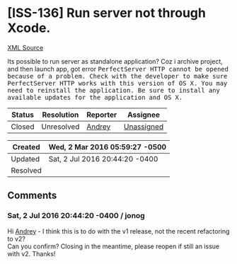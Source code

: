 # [ISS-136] Run server not through Xcode.

[XML Source](./xml/ISS-136.xml)
<p><p>Its possible to run server as standalone application? Coz i archive project, and then launch app, got error <tt>PerfectServer HTTP cannot be opened because of a problem. Check with the developer to make sure PerfectServer HTTP works with this version of OS X. You may need to reinstall the application. Be sure to install any available updates for the application and OS X.</tt></p></p>





Status|Resolution|Reporter|Assignee
------|----------|--------|--------
Closed|Unresolved|[Andrey](monRo)|[Unassigned]($-1)





Created|Wed, 2 Mar 2016 05:59:27 -0500
-------|--------------
Updated|Sat, 2 Jul 2016 20:44:20 -0400
Resolved|


## Comments




### Sat, 2 Jul 2016 20:44:20 -0400 / jonog 

<p><p>Hi <a href="http://jira.perfect.org:8080/secure/ViewProfile.jspa?name=monRo" class="user-hover" rel="monRo">Andrey</a> - I think this is to do with the v1 release, not the recent refactoring to v2?<br/>
Can you confirm? Closing in the meantime, please reopen if still an issue with v2. Thanks!</p></p>


